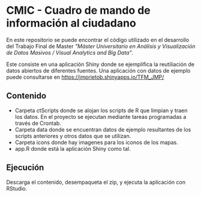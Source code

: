 # CMIC - Cuadro de mando de información al ciudadano
En este repositorio se puede encontrar el código utilizado en el desarrollo del Trabajo Final de Master *"Máster Universitario en Análisis y Visualización de Datos Masivos / Visual Analytics and Big Data"*.

Este consiste en una aplicación Shiny donde se ejemplifica la reutiliación de datos abiertos de diferentes fuentes.
Una aplicación con datos de ejemplo puede consultarse en <https://jmprietob.shinyapps.io/TFM_JMP/>

## Contenido
- Carpeta ctScripts donde se alojan los scripts de R que limpian y traen los datos. En el proyecto se ejecutan mediante tareas programadas a través de Crontab.
- Carpeta data donde se encuentran datos de ejemplo resultantes de los scripts anteriores y otros datos que se utilizan.
- Carpeta icons donde hay imagenes para los iconos de los mapas.
- app.R donde está la aplicación Shiny como tal.

## Ejecución
Descarga el contenido, desempaqueta el zip, y ejecuta la aplicación con RStudio.

